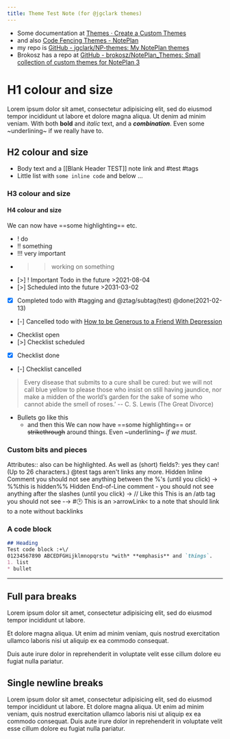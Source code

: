 ```yaml
---
title: Theme Test Note (for @jgclark themes)
---
```

- Some documentation at [Themes · Create a Custom Themes](https://coda.io/@noteplan/themes)
- and also [Code Fencing Themes - NotePlan](https://help.noteplan.co/article/85-code-fencing-themes)
- my repo is [GitHub - jgclark/NP-themes: My NotePlan themes](https://github.com/jgclark/NP-themes)
- Brokosz has a repo at [GitHub - brokosz/NotePlan_Themes: Small collection of custom themes for NotePlan 3](https://github.com/brokosz/NotePlan_Themes)
# H1 colour and size
Lorem ipsum dolor sit amet, consectetur adipisicing elit, sed do eiusmod tempor incididunt ut labore et dolore magna aliqua. Ut denim ad minim veniam.
With both **bold** and _italic_ text, and a ***combination***. Even some ~underlining~ if we really have to.
## H2 colour and size
- Body text and a [[Blank Header TEST]] note link and #test #tags
- Little list with `some inline code` and below ...
### H3 colour and size
#### H4 colour and size
We can now have ==some highlighting== etc.
* ! do
* !! something
* !!! very important
* >> working on something
* [>] ! Important Todo in the future >2021-08-04
* [>] Scheduled into the future >2031-03-02
* [x] Completed todo with #tagging and @ztag/subtag(test) @done(2021-02-13)
* [-] Cancelled todo with [How to be Generous to a Friend With Depression](https://www.stewardship.org.uk/blog/blog/post/733-how-to-be-generous-to-a-friend-with-depression?utm_source=Stewardship)
+ Checklist open
+ [>] Checklist scheduled
+ [x] Checklist done
+ [-] Checklist cancelled
> Every disease that submits to a cure shall be cured: but we will not call blue yellow to please those who insist on still having jaundice, nor make a midden of the world’s garden for the sake of some who cannot abide the smell of roses.’ -- C. S. Lewis (The Great Divorce)
- Bullets go like this
	- and then this
We can now have ==some highlighting== or ~~strikethrough~~ around things. Even ~underlining~ _if we must_.
### Custom bits and pieces
Attributes:: also can be highlighted.
As well as (short) fields?: yes they can! (Up to 26 characters.)
@test tags aren't links any more.
Hidden Inline Comment you should not see anything between the %'s (until you click) → %%this is hidden%%
Hidden End-of-Line comment - you should not see anything after the slashes (until you click) → // Like this
This is an /atb tag you should not see -→ #🕑
This is an >arrowLink< to a note that should link to a note without backlinks

### A code block
```markdown
## Heading
Test code block :+\/ 
01234567890 ABCEDFGHijklmnopqrstu *with* **emphasis** and `things`.
1. list
* bullet
```
---
## Full para breaks
Lorem ipsum dolor sit amet, consectetur adipisicing elit, sed do eiusmod tempor incididunt ut labore.

Et dolore magna aliqua. Ut enim ad minim veniam, quis nostrud exercitation ullamco laboris nisi ut aliquip ex ea commodo consequat. 

Duis aute irure dolor in reprehenderit in voluptate velit esse cillum dolore eu fugiat nulla pariatur. 
## Single newline breaks
Lorem ipsum dolor sit amet, consectetur adipisicing elit, sed do eiusmod tempor incididunt ut labore.
Et dolore magna aliqua. Ut enim ad minim veniam, quis nostrud exercitation ullamco laboris nisi ut aliquip ex ea commodo consequat. 
Duis aute irure dolor in reprehenderit in voluptate velit esse cillum dolore eu fugiat nulla pariatur.
